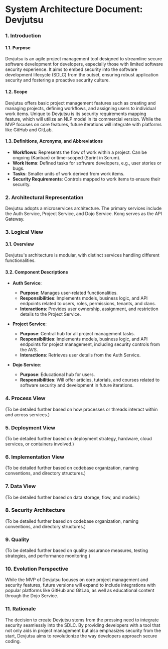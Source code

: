 # System Architecture Document: Devjutsu

### 1. Introduction

#### 1.1. Purpose

Devjutsu is an agile project management tool designed to streamline secure software development for developers, especially those with limited software security experience. It aims to embed security into the software development lifecycle (SDLC) from the outset, ensuring robust application security and fostering a proactive security culture.

#### 1.2. Scope

Devjutsu offers basic project management features such as creating and managing projects, defining workflows, and assigning users to individual work items. Unique to Devjutsu is its security requirements mapping feature, which will utilize an NLP model in its commercial version. While the MVP focuses on core features, future iterations will integrate with platforms like GitHub and GitLab.

#### 1.3. Definitions, Acronyms, and Abbreviations

- **Workflows**: Represents the flow of work within a project. Can be ongoing (Kanban) or time-scoped (Sprint in Scrum).
- **Work Items**: Defined tasks for software developers, e.g., user stories or bugs.
- **Tasks**: Smaller units of work derived from work items.
- **Security Requirements**: Controls mapped to work items to ensure their security.

### **2. Architectural Representation**

Devjutsu adopts a microservices architecture. The primary services include the Auth Service, Project Service, and Dojo Service. Kong serves as the API Gateway.

### **3. Logical View**

#### 3.1. Overview

Devjutsu's architecture is modular, with distinct services handling different functionalities.

#### 3.2. Component Descriptions

- **Auth Service**:

  - **Purpose**: Manages user-related functionalities.
  - **Responsibilities**: Implements models, business logic, and API endpoints related to users, roles, permissions, tenants, and clans.
  - **Interactions**: Provides user ownership, assignment, and restriction details to the Project Service.

- **Project Service**:

  - **Purpose**: Central hub for all project management tasks.
  - **Responsibilities**: Implements models, business logic, and API endpoints for project management, including security controls from the AVS.
  - **Interactions**: Retrieves user details from the Auth Service.

- **Dojo Service**:
  - **Purpose**: Educational hub for users.
  - **Responsibilities**: Will offer articles, tutorials, and courses related to software security and development in future iterations.

### 4. Process View

(To be detailed further based on how processes or threads interact within and across services.)

### 5. Deployment View

(To be detailed further based on deployment strategy, hardware, cloud services, or containers involved.)

### 6. Implementation View

(To be detailed further based on codebase organization, naming conventions, and directory structures.)

### 7. Data View

(To be detailed further based on data storage, flow, and models.)

### 8. Security Architecture

(To be detailed further based on codebase organization, naming conventions, and directory structures.)

### 9. Quality

(To be detailed further based on quality assurance measures, testing strategies, and performance monitoring.)

### 10. Evolution Perspective

While the MVP of Devjutsu focuses on core project management and security features, future versions will expand to include integrations with popular platforms like GitHub and GitLab, as well as educational content through the Dojo Service.

### 11. Rationale

The decision to create Devjutsu stems from the pressing need to integrate security seamlessly into the SDLC. By providing developers with a tool that not only aids in project management but also emphasizes security from the start, Devjutsu aims to revolutionize the way developers approach secure coding.
